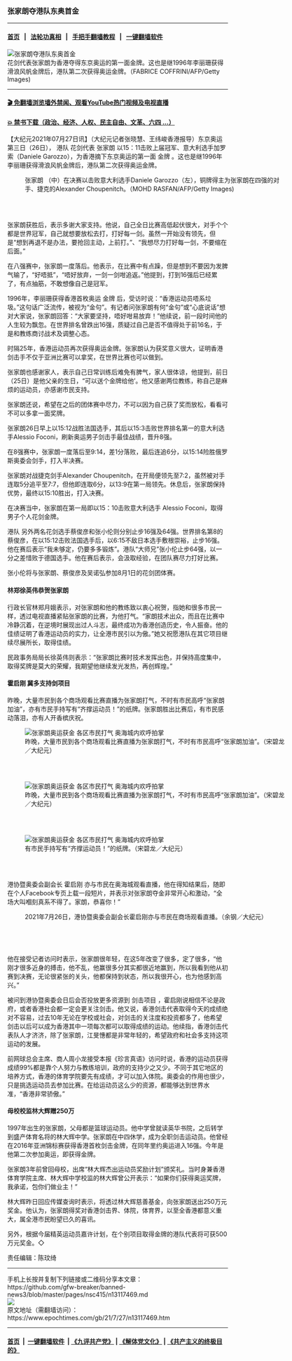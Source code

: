 ### 张家朗夺港队东奥首金
------------------------

#### [首页](https://github.com/gfw-breaker/banned-news3/blob/master/README.md) &nbsp;&nbsp;|&nbsp;&nbsp; [法轮功真相](https://github.com/begood0513/basic/blob/master/README.md)  &nbsp;&nbsp;|&nbsp;&nbsp; [手把手翻墙教程](https://github.com/gfw-breaker/guides/wiki)  &nbsp;&nbsp;|&nbsp;&nbsp; [一键翻墙软件](https://github.com/gfw-breaker/nogfw/blob/master/README.md)  



<div><img alt="张家朗夺港队东奥首金" class="attachment-djy_600_400 size-djy_600_400 wp-post-image" src="https://i.epochtimes.com/assets/uploads/2021/07/id13117477-a2-1@1200x1200-600x400.jpg"/>
<div class="caption">
 花剑代表张家朗为香港夺得东京奥运的第一面金牌。这也是继1996年李丽珊获得滑浪风帆金牌后，港队第二次获得奥运金牌。（FABRICE COFFRINI/AFP/Getty Images)
</div></div><hr/>

#### [ 🎬  免翻墙浏览墙外禁闻、观看YouTube热门视频及电视直播](https://github.com/gfw-breaker/HelloWorld)

#### [ 💥  禁书下载（政治、经济、人权、民主自由、文革、六四 ...）](https://github.com/gfw-breaker/books/blob/master/README.md)

<div><p>
 【大纪元2021年07月27日讯】（大纪元记者张晓慧、王纬峻香港报导）东京奥运第三日（26日），
 <ok href="https://www.epochtimes.com/gb/tag/%E6%B8%AF%E9%98%9F.html">
  港队
 </ok>
 花剑代表
 <ok href="https://www.epochtimes.com/gb/tag/%E5%BC%A0%E5%AE%B6%E6%9C%97.html">
  张家朗
 </ok>
 以15：11击败上届冠军、意大利选手加罗索（Daniele Garozzo），为香港摘下东京奥运的第一面
 <ok href="https://www.epochtimes.com/gb/tag/%E9%87%91%E7%89%8C.html">
  金牌
 </ok>
 。这也是继1996年李丽珊获得滑浪风帆金牌后，港队第二次获得奥运金牌。
</p>
<figure aria-describedby="caption-attachment-13117478" class="wp-caption aligncenter" id="attachment_13117478" style="width: 600px">
 <ok href="https://i.epochtimes.com/assets/uploads/2021/07/id13117478-a2-2@1200x1200.jpg" target="_blank">
  <img alt="" class="size-large wp-image-13117478" src="https://i.epochtimes.com/assets/uploads/2021/07/id13117478-a2-2@1200x1200-600x374.jpg"/>
 </ok>
 <br/><figcaption class="wp-caption-text" id="caption-attachment-13117478">
  <ok href="https://www.epochtimes.com/gb/tag/%E5%BC%A0%E5%AE%B6%E6%9C%97.html">
   张家朗
  </ok>
  （中）在决赛以击败意大利选手Daniele Garozzo（左），铜牌得主为张家朗在四强的对手、捷克的Alexander Choupenitch。（MOHD RASFAN/AFP/Getty Images)
 </figcaption><br/>
</figure><br/>
<p>
 张家朗获胜后，表示多谢大家支持。他说，自己全日比赛高低起伏很大，对手个个都是世界冠军，自己就想要放松去打，打好每一剑。虽然一开始没有领先，但是“想到再退不是办法，要抢回主动，上前打。”、“我想尽力打好每一剑，不要缩在后面。”
</p>
<p>
 在八强赛中，张家朗一度落后。他表示，在比赛中有点躁，但是想到不要因为发脾气输了，“好唔抵”，“唔好放弃，一剑一剑咁追返。”他提到，打到16强后已经累了，有点抽筋，不敢想像自己是冠军。
</p>
<p>
 1996年，李丽珊获得香港首枚奥运
 <ok href="https://www.epochtimes.com/gb/tag/%E9%87%91%E7%89%8C.html">
  金牌
 </ok>
 后，受访时说：“香港运动员唔系垃圾。”这句话广泛流传，被视为“金句”。有记者问张家朗有何“金句”或“心底说话”想对大家说，张家朗回答：“大家要坚持，唔好咁易放弃！”他续说，前一段时间他的人生较为飘忽。在世界排名曾跌出16强，质疑过自己是否不值得处于前16名，于是和教练商讨战术及调整心态。
</p>
<p>
 时隔25年，香港运动员再次获得奥运金牌。张家朗认为获奖意义很大，证明香港剑击手不仅于亚洲比赛可以拿奖，在世界比赛也可以做到。
</p>
<p>
 张家朗也感谢家人，表示自己日常训练后难免有脾气，家人很体谅，他提到，前日（25日）是他父亲的生日，“可以送个金牌给他’。他又感谢两位教练，称自己是麻烦的运动员，亦感谢市民支持。
</p>
<p>
 张家朗还说，希望在之后的团体赛中尽力，不可以因为自己获了奖而放松，看看可不可以多拿一面奖牌。
</p>
<p>
 张家朗26日早上以15:12战胜法国选手，其后以15:3击败世界排名第一的意大利选手Alessio Foconi，刷新奥运男子剑击手最佳战绩，晋升8强。
</p>
<p>
 在8强赛中，张家朗一度落后至9:14，差1分落败，最后连追6分，以15:14险胜俄罗斯奥委会剑手，打入半决赛。
</p>
<p>
 张家朗对战捷克剑手Alexander Choupenitch，在开局便领先至7:2，虽然被对手连取5分追平至7:7，但他即连取6分，以13:9在第一局领先。休息后，张家朗保持优势，最终以15:10胜出，打入决赛。
</p>
<p>
 在决赛当中，张家朗在第一局即以15：10击败意大利选手 Alessio Foconi，取得男子个人花剑金牌。
</p>
<p>
 <ok href="https://www.epochtimes.com/gb/tag/%E6%B8%AF%E9%98%9F.html">
  港队
 </ok>
 另外两名花剑选手蔡俊彦和张小伦则分别止步16强及64强。世界排名第8的蔡俊彦，在以15:12击败法国选手后，以6:15不敌日本选手敷根崇裕，止步16强。他在赛后表示“我未够定，仍要多多锻炼”。港队“大师兄”张小伦止步64强，以一分之差惜败于德国选手。他在赛后表示，会汲取经验，在团队赛尽力打好比赛。
</p>
<p>
 张小伦将与张家朗、蔡俊彦及吴诺弘参加8月1日的花剑团体赛。
</p>
<h4>
 林郑徐英伟恭贺张家朗
</h4>
<p>
 行政长官林郑月娥表示，对张家朗和他的教练致以衷心祝贺，指她和很多市民一样，透过电视直播紧贴张家朗的比赛，为他打气。“家朗技术出众，而且在比赛中冷静沉着，在逆境时展现出过人斗志，最终成功为香港创造历史，令人振奋。他的佳绩证明了香港运动员的实力，让全港市民引以为傲。”她又祝愿港队在其它项目继续尽展所长，取得佳绩。
</p>
<p>
 民政事务局局长徐英伟则表示：“张家朗比赛时技术发挥出色，并保持高度集中，取得奖牌是莫大的荣耀，我期望他继续发光发热，再创辉煌。”
</p>
<h4>
 <ok href="https://www.epochtimes.com/gb/tag/%E9%9C%8D%E5%90%AF%E5%88%9A.html">
  霍启刚
 </ok>
 冀多支持剑项目
</h4>
<p>
 昨晚，大量市民到各个商场观看比赛直播为张家朗打气，不时有市民高呼“张家朗加油”，亦有市民手持写有“齐撑运动员！”的纸牌。张家朗胜出比赛后，有市民感动落泪，亦有人开香槟庆祝。
</p>
<figure aria-describedby="caption-attachment-13117486" class="wp-caption aligncenter" id="attachment_13117486" style="width: 600px">
 <ok href="https://i.epochtimes.com/assets/uploads/2021/07/id13117486-210726104759100311.jpg" target="_blank">
  <img alt="张家朗奥运获金 各区市民打气 奥海城内欢呼拍掌" class="size-large wp-image-13117486" src="https://i.epochtimes.com/assets/uploads/2021/07/id13117486-210726104759100311-600x400.jpg" title="张家朗奥运获金 各区市民打气 奥海城内欢呼拍掌"/>
 </ok>
 <br/><figcaption class="wp-caption-text" id="caption-attachment-13117486">
  昨晚，大量市民到各个商场观看比赛直播为张家朗打气，不时有市民高呼“张家朗加油”。（宋碧龙／大纪元）
 </figcaption><br/>
</figure><br/>
<figure aria-describedby="caption-attachment-13117488" class="wp-caption aligncenter" id="attachment_13117488" style="width: 600px">
 <ok href="https://i.epochtimes.com/assets/uploads/2021/07/id13117488-210726104735100311.jpg" target="_blank">
  <img alt="张家朗奥运获金 各区市民打气 奥海城内欢呼拍掌" class="size-large wp-image-13117488" src="https://i.epochtimes.com/assets/uploads/2021/07/id13117488-210726104735100311-600x400.jpg" title="张家朗奥运获金 各区市民打气 奥海城内欢呼拍掌"/>
 </ok>
 <br/><figcaption class="wp-caption-text" id="caption-attachment-13117488">
  昨晚，大量市民到各个商场观看比赛直播为张家朗打气，不时有市民高呼“张家朗加油”。（宋碧龙／大纪元）
 </figcaption><br/>
</figure><br/>
<figure aria-describedby="caption-attachment-13117490" class="wp-caption aligncenter" id="attachment_13117490" style="width: 600px">
 <ok href="https://i.epochtimes.com/assets/uploads/2021/07/id13117490-210726104753100311.jpg" target="_blank">
  <img alt="张家朗奥运获金 各区市民打气 奥海城内欢呼拍掌" class="size-large wp-image-13117490" src="https://i.epochtimes.com/assets/uploads/2021/07/id13117490-210726104753100311-600x400.jpg" title="张家朗奥运获金 各区市民打气 奥海城内欢呼拍掌"/>
 </ok>
 <br/><figcaption class="wp-caption-text" id="caption-attachment-13117490">
  有市民手持写有“齐撑运动员！”的纸牌。（宋碧龙／大纪元）
 </figcaption><br/>
</figure><br/>
<p>
 港协暨奥委会副会长
 <ok href="https://www.epochtimes.com/gb/tag/%E9%9C%8D%E5%90%AF%E5%88%9A.html">
  霍启刚
 </ok>
 亦与市民在奥海城观看直播，他在得知结果后，随即在个人Facebook专页上载一段短片，并表示对张家朗夺金非常开心和激动，“全场大叫嗰刻真系不得了。家朗，恭喜你！”
</p>
<figure aria-describedby="caption-attachment-13117494" class="wp-caption aligncenter" id="attachment_13117494" style="width: 600px">
 <ok href="https://i.epochtimes.com/assets/uploads/2021/07/id13117494-2107262015432188.jpg" target="_blank">
  <img alt="" class="size-large wp-image-13117494" src="https://i.epochtimes.com/assets/uploads/2021/07/id13117494-2107262015432188-600x400.jpg" title=""/>
 </ok>
 <br/><figcaption class="wp-caption-text" id="caption-attachment-13117494">
  2021年7月26日，港协暨奥委会副会长霍启刚亦与市民在商场观看直播。（余钢／大纪元）
 </figcaption><br/>
</figure><br/>
<p>
 <ok href="https://i.epochtimes.com/assets/uploads/2021/07/id13117479-a2-6@1200x1200.jpg">
  <img alt="" class="aligncenter size-large wp-image-13117479" src="https://i.epochtimes.com/assets/uploads/2021/07/id13117479-a2-6@1200x1200-600x171.jpg"/>
 </ok>
</p>
<p>
 他在接受记者访问时表示，张家朗很年轻，在这5年改变了很多，定了很多，“他刚才很多近身的搏击，他不乱，他赢很多分其实都很近地赢到，所以我看到他从初赛到决赛，无论很紧张的关头，他都保持到状态，所以我很开心，也为他感到高兴。”
</p>
<p>
 被问到港协暨奥委会日后会否投放更多资源到
 <ok href="https://www.epochtimes.com/gb/tag/%E5%89%91%E5%87%BB%E9%A1%B9%E7%9B%AE.html">
  剑击项目
 </ok>
 ，霍启刚说相信不论是政府，或者香港社会都一定会更关注剑击。他又说，香港剑击代表取得今天的成绩绝对不容易，过去10年无论在学校或社会，对剑击的关注度和投资都多了，他希望剑击以后可以成为香港其中一项每次都可以取得成绩的运动。他续指，香港剑击代表队人才济济，除了张家朗，江旻憓都是非常年轻的，希望政府和社会多支持这项运动的发展。
</p>
<p>
 前网球总会主席、商人周小龙接受本报《珍言真语》访问时说，香港的运动员获得成绩99%都是靠个人努力与教练培训，政府的支持少之又少。不同于其它地区的培养方式，香港的体育学院要先有成绩，才可以加入体院。奥委会的作用也很少，只是挑选运动员去参加比赛。在给运动员这么少的资源，都能够达到世界水准，“香港非常骄傲。”
</p>
<h4>
 母校校监林大辉赠250万
</h4>
<p>
 1997年出生的张家朗，父母都是篮球运动员。他中学曾就读英华书院，之后转学到盛产体育名将的林大辉中学。张家朗在中四休学，成为全职剑击运动员。他曾经在2016年亚洲锦标赛获得香港首枚剑击金牌，在同年里约奥运进入16强。今年是他第二次参加奥运，即获得金牌。
</p>
<p>
 张家朗3年前曾回母校，出席“林大辉杰出运动员奖励计划”颁奖礼。当时身兼香港体育学院主席、林大辉中学校监的林大辉曾公开表示：“如果你们获得奥运奖牌，我承诺，包你们做业主！”
</p>
<p>
 林大辉昨日回应传媒查询时表示，将透过林大辉慈善基金，向张家朗送出250万元奖金。他认为，张家朗得奖对香港剑击界、体院，体育界，以至全香港都意义重大，属全港市民盼望已久的喜讯。
</p>
<p>
 另外，根据今届精英运动员嘉许计划，在个别项目取得金牌的港队代表将可获500万元奖金。◇
</p>
<p>
 责任编辑：陈玟绮
</p>
</div>
<hr/>
手机上长按并复制下列链接或二维码分享本文章：<br/>
https://github.com/gfw-breaker/banned-news3/blob/master/pages/nsc415/n13117469.md <br/>
<a href='https://github.com/gfw-breaker/banned-news3/blob/master/pages/nsc415/n13117469.md'><img src='https://github.com/gfw-breaker/banned-news3/blob/master/pages/nsc415/n13117469.md.png'/></a> <br/>
原文地址（需翻墙访问）：https://www.epochtimes.com/gb/21/7/27/n13117469.htm


------------------------
#### [首页](https://github.com/gfw-breaker/banned-news3/blob/master/README.md) &nbsp;|&nbsp; [一键翻墙软件](https://github.com/gfw-breaker/nogfw/blob/master/README.md) &nbsp;| [《九评共产党》](https://github.com/gfw-breaker/9ping.md/blob/master/README.md#九评之一评共产党是什么) | [《解体党文化》](https://github.com/gfw-breaker/jtdwh.md/blob/master/README.md) | [《共产主义的终极目的》](https://github.com/gfw-breaker/gczydzjmd.md/blob/master/README.md)


<img src='http://gfw-breaker.win/banned-news3/pages/nsc415/n13117469.md' width='0px' height='0px'/>